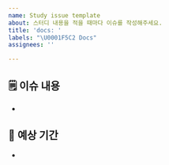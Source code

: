 ```yaml
---
name: Study issue template
about: 스터디 내용을 적을 때마다 이슈를 작성해주세요.
title: 'docs: '
labels: "\U0001F5C2️ Docs"
assignees: ''

---
```


## 🗒️ 이슈 내용
-

<!-- 무조건 이슈 내용이랑 띄워서 쓰기 -->
## 📆 예상 기간
-
